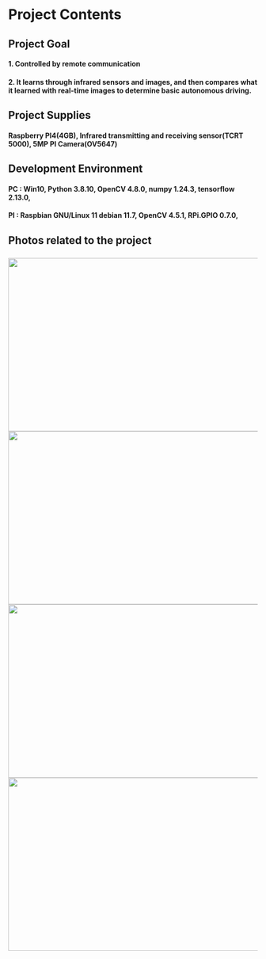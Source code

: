 # Project Contents
## Project Goal
#### 1. Controlled by remote communication
#### 2. It learns through infrared sensors and images, and then compares what it learned with real-time images to determine basic autonomous driving.

## Project Supplies
#### Raspberry PI4(4GB), Infrared transmitting and receiving sensor(TCRT 5000), 5MP PI Camera(OV5647)

## Development Environment
#### PC : Win10, Python 3.8.10, OpenCV 4.8.0, numpy 1.24.3, tensorflow 2.13.0, 
#### PI : Raspbian GNU/Linux 11 debian 11.7, OpenCV 4.5.1, RPi.GPIO 0.7.0, 

## Photos related to the project

### 
<img src="https://github.com/aworkerJI/202308_AI_Car/assets/59903316/e4a3a587-c286-4950-971d-2e6d9e095ed9.png" width="550" height="350"/>

<img src="https://github.com/aworkerJI/202308_AI_Car/assets/59903316/1afcc0f0-67a4-41aa-b6a4-f2c530325239.png" width="550" height="350"/>

<img src="https://github.com/aworkerJI/202308_AI_Car/assets/59903316/cb220d5b-ae1b-4b8c-8a42-b3f1c775606f.png" width="550" height="350"/>

<img src="https://github.com/aworkerJI/202308_AI_Car/assets/59903316/723031a6-ab94-4f90-b633-7df6d16e7a84.png" width="550" height="350"/>




